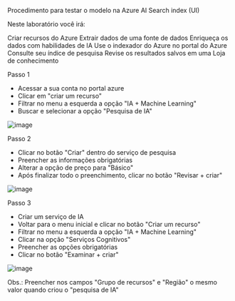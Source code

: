 Procedimento para testar o modelo na Azure AI Search index (UI)

Neste laboratório você irá:

Criar recursos do Azure
Extrair dados de uma fonte de dados
Enriqueça os dados com habilidades de IA
Use o indexador do Azure no portal do Azure
Consulte seu índice de pesquisa
Revise os resultados salvos em uma Loja de conhecimento

Passo 1 
 - Acessar a sua conta no portal azure
 - Clicar em "criar um recurso"
 - Filtrar no menu a esquerda a opção "IA + Machine Learning"
 - Buscar e selecionar a opção "Pesquisa de IA"

![image](https://github.com/jvctossi/dio_azure_ai/assets/48337717/0bfab2ac-5193-4364-8dfd-0632462c661b)

Passo 2
 - Clicar no botão "Criar" dentro do serviço de pesquisa
 - Preencher as informações obrigatórias
 - Alterar a opção de preço para "Básico"
 - Após finalizar todo o preenchimento, clicar no botão "Revisar + criar"

![image](https://github.com/jvctossi/dio_azure_ai/assets/48337717/cd4bbeba-817d-4955-b674-a735546aa6ed)


Passo 3
 - Criar um serviço de IA
 - Voltar para o menu inicial e clicar no botão "Criar um recurso"
 - Filtrar no menu a esquerda a opção "IA + Machine Learning"
 - Clicar na opção "Serviços Cognitivos"
 - Preencher as opções obrigatórias
 - Clicar no botão "Examinar + criar"

![image](https://github.com/jvctossi/dio_azure_ai/assets/48337717/18383c42-de7d-49e1-ba48-0ba13019d2f9)

Obs.: Preencher nos campos "Grupo de recursos" e "Região" o mesmo valor quando criou o "pesquisa de IA"






